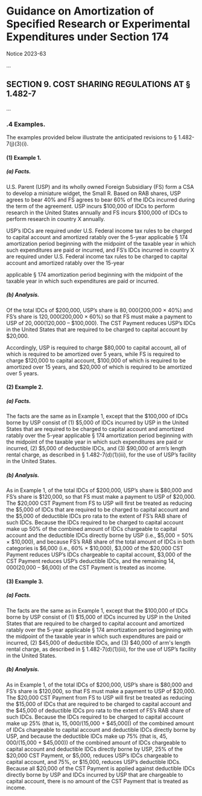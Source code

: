 
# Guidance on Amortization of Specified Research or Experimental Expenditures under Section 174

Notice 2023-63

...

## SECTION 9. COST SHARING REGULATIONS AT § 1.482-7

...

### .4 Examples.

The examples provided below illustrate the anticipated revisions to § 1.482-7(j)(3)(i).

#### (1) Example 1.

##### (a) Facts.

U.S. Parent (USP) and its wholly owned Foreign Subsidiary (FS) form a CSA to develop a miniature widget, the Small R. Based on RAB shares, USP agrees to bear 40% and FS agrees to bear 60% of the IDCs incurred during the term of the agreement. USP incurs $100,000 of IDCs to perform research in the United States annually and FS incurs $100,000 of IDCs to perform research in country X annually.

USP’s IDCs are required under U.S. Federal income tax rules to be charged to capital account and amortized ratably over the 5-year applicable § 174 amortization period beginning with the midpoint of the taxable year in which such expenditures are paid or incurred, and FS’s IDCs incurred in country X are required under U.S. Federal income tax rules to be charged to capital account and amortized ratably over the 15-year

applicable § 174 amortization period beginning with the midpoint of the taxable year in which such expenditures are paid or incurred.

##### (b) Analysis.

Of the total IDCs of $200,000, USP’s share is $80,000 ($200,000 × 40%) and FS’s share is $120,000 ($200,000 × 60%) so that FS must make a payment to USP of $20,000 ($120,000 – $100,000). The CST Payment reduces USP’s IDCs in the United States that are required to be charged to capital account by $20,000.

Accordingly, USP is required to charge $80,000 to capital account, all of which is required to be amortized over 5 years, while FS is required to charge $120,000 to capital account, $100,000 of which is required to be amortized over 15 years, and $20,000 of which is required to be amortized over 5 years.

#### (2) Example 2.

##### (a) Facts.

The facts are the same as in Example 1, except that the $100,000 of IDCs borne by USP consist of (1) $5,000 of IDCs incurred by USP in the United States that are required to be charged to capital account and amortized ratably over the 5-year applicable § 174 amortization period beginning with the midpoint of the taxable year in which such expenditures are paid or incurred, (2) $5,000 of deductible IDCs, and (3) $90,000 of arm’s length rental charge, as described in § 1.482-7(d)(1)(iii), for the use of USP’s facility in the United States.

##### (b) Analysis.

As in Example 1, of the total IDCs of $200,000, USP’s share is $80,000 and FS’s share is $120,000, so that FS must make a payment to USP of $20,000. The $20,000 CST Payment from FS to USP will first be treated as reducing the $5,000 of IDCs that are required to be charged to capital account and the $5,000 of deductible IDCs pro rata to the extent of FS’s RAB share of such IDCs. Because the IDCs required to be charged to capital account make up 50% of the combined amount of IDCs chargeable to capital account and the deductible IDCs directly borne by USP (i.e., $5,000 = 50% × $10,000), and because FS’s RAB share of the total amount of IDCs in both categories is $6,000 (i.e., 60% × $10,000), $3,000 of the $20,000 CST Payment reduces USP’s IDCs chargeable to capital account, $3,000 of the CST Payment reduces USP’s deductible IDCs, and the remaining $14,000 ($20,000 – $6,000) of the CST Payment is treated as income.

#### (3) Example 3.

##### (a) Facts.

The facts are the same as in Example 1, except that the $100,000 of IDCs borne by USP consist of (1) $15,000 of IDCs incurred by USP in the United States that are required to be charged to capital account and amortized ratably over the 5-year applicable § 174 amortization period beginning with the midpoint of the taxable year in which such expenditures are paid or incurred, (2) $45,000 of deductible IDCs, and (3) $40,000 of arm's length rental charge, as described in § 1.482-7(d)(1)(iii), for the use of USP’s facility in the United States.

##### (b) Analysis.

As in Example 1, of the total IDCs of $200,000, USP’s share is $80,000 and FS’s share is $120,000, so that FS must make a payment to USP of $20,000. The $20,000 CST Payment from FS to USP will first be treated as reducing the $15,000 of IDCs that are required to be charged to capital account and the $45,000 of deductible IDCs pro rata to the extent of FS’s RAB share of such IDCs. Because the IDCs required to be charged to capital account make up 25% (that is, $15,000 / ($15,000 + $45,000)) of the combined amount of IDCs chargeable to capital account and deductible IDCs directly borne by USP, and because the deductible IDCs make up 75% (that is, $45,000 / ($15,000 + $45,000)) of the combined amount of IDCs chargeable to capital account and deductible IDCs directly borne by USP, 25% of the $20,000 CST Payment, or $5,000, reduces USP’s IDCs chargeable to capital account, and 75%, or $15,000, reduces USP’s deductible IDCs. Because all $20,000 of the CST Payment is applied against deductible IDCs directly borne by USP and IDCs incurred by USP that are chargeable to capital account, there is no amount of the CST Payment that is treated as income.

